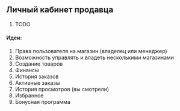 ## Личный кабинет продавца

1. TODO

#### Идеи:
1. Права пользователя на магазин (владелец или менеджер)
2. Возможность управлять и владеть несколькими магазинами
3. Создание товаров
4. Финансы
5. История заказов
6. Активные заказы
7. История просмотров (вы смотрели)
8. Избранное
9. Бонусная программа
